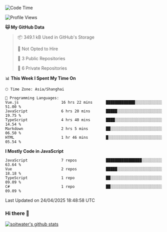<!--START_SECTION:waka-->
![Code Time](http://img.shields.io/badge/Code%20Time-4%2C930%20hrs%2019%20mins-blue)

![Profile Views](http://img.shields.io/badge/Profile%20Views-0-blue)

**🐱 My GitHub Data** 

> 📦 349.1 kB Used in GitHub's Storage 
 > 
> 🚫 Not Opted to Hire
 > 
> 📜 3 Public Repositories 
 > 
> 🔑 6 Private Repositories 
 > 
📊 **This Week I Spent My Time On** 

```text
🕑︎ Time Zone: Asia/Shanghai

💬 Programming Languages: 
Vue.js                   16 hrs 22 mins      █████████████░░░░░░░░░░░░   51.00 % 
JavaScript               6 hrs 20 mins       █████░░░░░░░░░░░░░░░░░░░░   19.75 % 
TypeScript               4 hrs 40 mins       ████░░░░░░░░░░░░░░░░░░░░░   14.54 % 
Markdown                 2 hrs 5 mins        ██░░░░░░░░░░░░░░░░░░░░░░░   06.50 % 
HTML                     1 hr 46 mins        █░░░░░░░░░░░░░░░░░░░░░░░░   05.54 % 
```

**I Mostly Code in JavaScript** 

```text
JavaScript               7 repos             ████████████████░░░░░░░░░   63.64 % 
Vue                      2 repos             █████░░░░░░░░░░░░░░░░░░░░   18.18 % 
TypeScript               1 repo              ██░░░░░░░░░░░░░░░░░░░░░░░   09.09 % 
C#                       1 repo              ██░░░░░░░░░░░░░░░░░░░░░░░   09.09 % 
```




 Last Updated on 24/04/2025 18:48:58 UTC
<!--END_SECTION:waka-->

### Hi there 👋
[![soitwater's github stats](https://github-readme-stats.vercel.app/api?username=soitwater)](https://github.com/soitwater/github-readme-stats)
